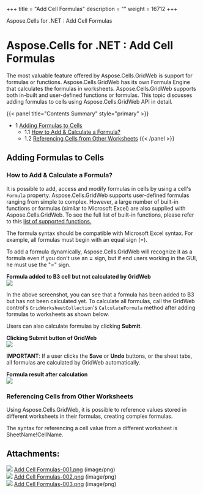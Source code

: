 +++
title = "Add Cell Formulas" 
description = "" 
weight = 16712 
+++

Aspose.Cells for .NET : Add Cell Formulas  

# Aspose.Cells for .NET : Add Cell Formulas


The most valuable feature offered by Aspose.Cells.GridWeb is support for formulas or functions. Aspose.Cells.GridWeb has its own Formula Engine that calculates the formulas in worksheets. Aspose.Cells.GridWeb supports both in-built and user-defined functions or formulas. This topic discusses adding formulas to cells using Aspose.Cells.GridWeb API in detail.

{{< panel title="Contents Summary" style="primary" >}}
*   1 [Adding Formulas to Cells](#AddCellFormulas-AddingFormulastoCells)
    *   1.1 [How to Add & Calculate a Formula?](#AddCellFormulas-HowtoAdd&CalculateaFormula?)
    *   1.2 [Referencing Cells from Other Worksheets](#AddCellFormulas-ReferencingCellsfromOtherWorksheets)
{{< /panel >}}
 

## Adding Formulas to Cells

### How to Add & Calculate a Formula?

It is possible to add, access and modify formulas in cells by using a cell's `Formula` property. Aspose.Cells.GridWeb supports user-defined formulas ranging from simple to complex. However, a large number of built-in functions or formulas (similar to Microsoft Excel) are also supplied with Aspose.Cells.GridWeb. To see the full list of built-in functions, please refer to this [list of supported functions.](https://docs2.aspose.com/cells/net/developerguide/knowledgebase/formulacalculationengine/asposecellsgridcontrols-formulacalculationengine/list+of+supported+functions)

The formula syntax should be compatible with Microsoft Excel syntax. For example, all formulas must begin with an equal sign (=).

To add a formula dynamically, Aspose.Cells.GridWeb will recognize it as a formula even if you don't use an **\=** sign, but if end users working in the GUI, he must use the "=" sign.

**Formula added to B3 cell but not calculated by GridWeb**  
![](https://docs2.aspose.com/cells/net/attachments/5013761/5115361.png)

In the above screenshot, you can see that a formula has been added to B3 but has not been calculated yet. To calculate all formulas, call the GridWeb control's `GridWorksheetCollection`'s `CalculateFormula` method after adding formulas to worksheets as shown below.

Users can also calculate formulas by clicking **Submit**.

**Clicking Submit button of GridWeb**  
![](https://docs2.aspose.com/cells/net/attachments/5013761/5115358.png)

**IMPORTANT**: If a user clicks the **Save** or **Undo** buttons, or the sheet tabs, all formulas are calculated by GridWeb automatically.

**Formula result after calculation**  
![](https://docs2.aspose.com/cells/net/attachments/5013761/5115359.png)

### Referencing Cells from Other Worksheets

Using Aspose.Cells.GridWeb, it is possible to reference values stored in different worksheets in their formulas, creating complex formulas.

The syntax for referencing a cell value from a different worksheet is SheetName!CellName.

## Attachments:

![](https://docs2.aspose.com/cells/net/images/icons/bullet_blue.gif) [Add Cell Formulas-001.png](https://docs2.aspose.com/cells/net/attachments/5013761/5115361.png) (image/png)  
![](https://docs2.aspose.com/cells/net/images/icons/bullet_blue.gif) [Add Cell Formulas-002.png](https://docs2.aspose.com/cells/net/attachments/5013761/5115358.png) (image/png)  
![](https://docs2.aspose.com/cells/net/images/icons/bullet_blue.gif) [Add Cell Formulas-003.png](https://docs2.aspose.com/cells/net/attachments/5013761/5115359.png) (image/png)  

